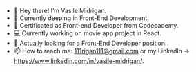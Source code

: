 - 👋 Hey there! I’m Vasile Midrigan.
- 👀 Currently deeping in Front-End Development.
- 🌱 Certificated as Front-end Developer from Codecademy.
- 💻 Currently working on movie app project in React.
- 💞️ Actually looking for a Front-End Developer position.
- 📫 How to reach me: 111rigan111@gmail.com or my LinkedIn -> https://www.linkedin.com/in/vasile-midrigan/.

<!---
vasilemidrigan/vasilemidrigan is a ✨ special ✨ repository because its `README.md` (this file) appears on your GitHub profile.
You can click the Preview link to take a look at your changes.
--->
